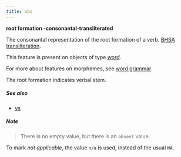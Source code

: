 ```yaml
---
title: vbs
---
```


**root formation -consonantal-transliterated**

The consonantal representation of the root formation of a verb.
[BHSA transliteration]({{tfd}}/Writing/Hebrew.html).

This feature is present on objects of type [*word*](otype.md).

For more about features on morphemes, see [word grammar](../wordgrammar.md)

The root formation indicates verbal stem.

##### See also

* [vs](vs.md)

##### Note
> There is no empty value, but there is an `absent` value.

To mark *not applicable*, the value `n/a` is used, instead of the usual `NA`.

